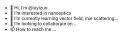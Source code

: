 - 👋 Hi, I’m @luyizuo
- 👀 I’m interested in nanooptics
- 🌱 I’m currently learning vector field, mie scattering...
- 💞️ I’m looking to collaborate on ...
- 📫 How to reach me ...

<!---
luyizuo/luyizuo is a ✨ special ✨ repository because its `README.md` (this file) appears on your GitHub profile.
You can click the Preview link to take a look at your changes.
--->
